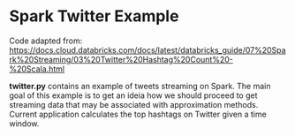 # Spark Twitter Example

Code adapted from: https://docs.cloud.databricks.com/docs/latest/databricks_guide/07%20Spark%20Streaming/03%20Twitter%20Hashtag%20Count%20-%20Scala.html

**twitter.py** contains an example of tweets streaming on Spark. The main goal of this example is to get an ideia how we should proceed to get streaming data that may be associated with approximation methods. Current application calculates the top hashtags on Twitter given a time window. 
